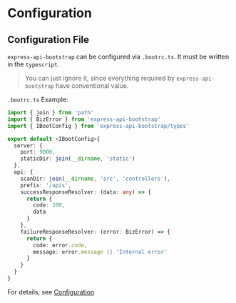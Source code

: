 # Configuration

## Configuration File

`express-api-bootstrap` can be configured via `.bootrc.ts`. It must be written in the `typescript`.

> You can just ignore it, since everything required by `express-api-bootstrap` have conventional value.


`.bootrc.ts` Example:

```typescript
import { join } from 'path'
import { BizError } from 'express-api-bootstrap'
import { IBootConfig } from 'express-api-bootstrap/types'

export default <IBootConfig>{
  server: {
    port: 9000,
    staticDir: join(__dirname, 'static')
  },
  api: {
    scanDir: join(__dirname, 'src', 'controllers'),
    prefix: '/apis',
    successResponseResolver: (data: any) => {
      return {
        code: 200,
        data
      }
    },
    failureResponseResolver: (error: BizError) => {
      return {
        code: error.code,
        message: error.message || 'Internal error'
      }
    }
  }
}
```

For details, see [Configuration](/config/)